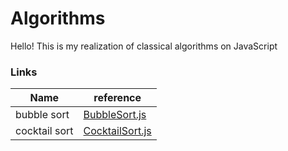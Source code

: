 # Algorithms
Hello! This is my realization of classical algorithms on JavaScript
### Links
| Name | reference |
| ------ | ------ |
| bubble sort | [BubbleSort.js](https://github.com/IsaevAlexandr/Algorithms/blob/master/BubbleSort.js) |
| cocktail sort | [CocktailSort.js](https://github.com/IsaevAlexandr/Algorithms/blob/master/CocktailSort.js) |